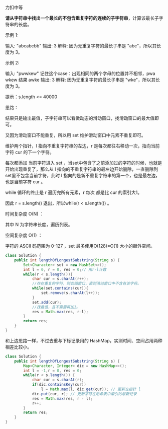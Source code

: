 力扣中等



**请从字符串中找出一个最长的不包含重复字符的连续的子字符串**，计算该最长子字符串的长度。



示例 1:

输入: "abcabcbb"
输出: 3 
解释: 因为无重复字符的最长子串是 "abc"，所以其长度为 3。



示例 2:

输入: "pwwkew"			记住这个case：出现相同的两个字母的位置并不相邻，pwa wkew		结果 awke
输出: 3
解释: 因为无重复字符的最长子串是 "wke"，所以其长度为 3。
    

提示：s.length <= 40000





思路：

结果只是输出最值，子字符串可以看做动态的滑动窗口，找滑动窗口的最大值即可。

又因为滑动窗口不能重复，所以用 set 维护滑动窗口中元素不重复即可。



维护两个指针，l 指向不重复字符串的左边，r 是每次都往右移动一次，指向当前字符 cur 的下一个字符。

每次都添加 当前字符进入 set ，当set中包含了之前添加过的字符的时候，也就是开始出现重复了，那么从 l 指向的不重复字符串的最左边开始删除，一直删除到set里不包含当前字符，此时 l 指向的是新不重复字符串的第一个，也是最左边，也是当前字符 cur 。

while 循环的终止是 r 遍历完所有元素，r 每次 都是比 cur 的索引大1。

因此 r = s.length() 退出，所以while(r < s.length()) 。



时间复杂度 O(N) ： 

其中 N 为字符串长度，遍历列表。

空间复杂度 O(1) ： 

字符的 ASCII 码范围为 0-127 ，set 最多使用O(128)=O(1) 大小的额外空间。

```java
class Solution {
    public int lengthOfLongestSubstring(String s) {
        Set<Character> set = new HashSet<>();
        int l = 0, r = 0, res = 0;// 用r-l计数
        while(r < s.length()){
            char cur = s.charAt(r++);
            //存在重复的字符，则收缩窗口，直到滑动窗口中不含有该字符。
            while(set.contains(cur)){
                set.remove(s.charAt(l++));
            }
            set.add(cur);
            //找最值，且不需要再加1。
            res = Math.max(res, r-l);
        }
        return res;
    }
}
```

和上边思路一样，不过去重与下标记录用的 HashMap，实测时间、空间占用两种相差比较小。

````java
class Solution {
    public int lengthOfLongestSubstring(String s) {
        Map<Character, Integer> dic = new HashMap<>();
        int l = -1,r = 0, res = 0;
        while(r < s.length()) {
            char cur = s.charAt(r);
            if(dic.containsKey(cur))
                l = Math.max(l, dic.get(cur)); // 更新左指针 l
            dic.put(cur, r); // 更新字符在哈希表中索引的最新记录
            res = Math.max(res, r - l);
            r++;
        }
        return res;
    }
}
````

